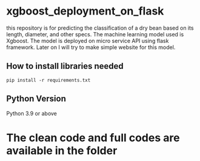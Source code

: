 # xgboost_deployment_on_flask
this repository is for predicting the classification of a dry bean based on its length, diameter, and other specs. The machine learning model used is Xgboost. The model is deployed on micro service API using flask framework. Later on I will try to make simple website for this model. 

## How to install libraries needed
```pip install -r requirements.txt```

## Python Version
Python 3.9 or above

# The clean code and full codes are available in the folder
